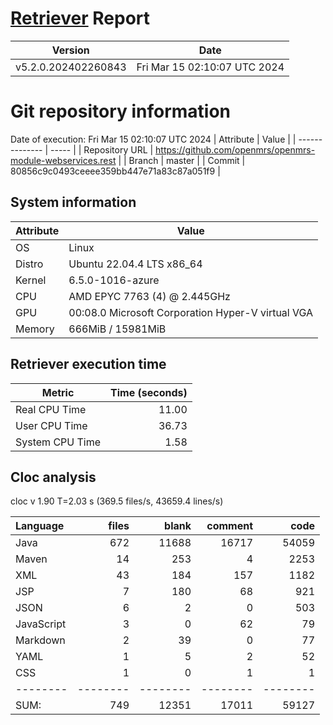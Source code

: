 # [Retriever](https://github.com/PalladioSimulator/Palladio-ReverseEngineering-Retriever) Report
| Version | Date |
| ------- | ---- |
| v5.2.0.202402260843 | Fri Mar 15 02:10:07 UTC 2024 |

# Git repository information
Date of execution: Fri Mar 15 02:10:07 UTC 2024
|    Attribute   | Value |
| -------------- | ----- |
| Repository URL | https://github.com/openmrs/openmrs-module-webservices.rest |
| Branch         | master |
| Commit         | 80856c9c0493ceeee359bb447e71a83c87a051f9 |


## System information
| Attribute | Value |
| --------- | ----- |
| OS | Linux  |
| Distro | Ubuntu 22.04.4 LTS x86_64  |
| Kernel | 6.5.0-1016-azure  |
| CPU | AMD EPYC 7763 (4) @ 2.445GHz  |
| GPU | 00:08.0 Microsoft Corporation Hyper-V virtual VGA  |
| Memory | 666MiB / 15981MiB  |

## Retriever execution time
| Metric | Time (seconds) |
| --- | ---: |
| Real CPU Time | 11.00 |
| User CPU Time | 36.73 |
| System CPU Time | 1.58 |
<!--
Explainations:
- __Real CPU Time__: actual time the command has run (can be less than total time spent in user and system mode for multi-threaded processes)
- __User CPU Time__: time the command has spent running in user mode
- __System CPU Time__: time the command has spent running in system or kernel mode
-->

## Cloc analysis
cloc v 1.90  T=2.03 s (369.5 files/s, 43659.4 lines/s)

Language|files|blank|comment|code
:-------|-------:|-------:|-------:|-------:
Java|672|11688|16717|54059
Maven|14|253|4|2253
XML|43|184|157|1182
JSP|7|180|68|921
JSON|6|2|0|503
JavaScript|3|0|62|79
Markdown|2|39|0|77
YAML|1|5|2|52
CSS|1|0|1|1
--------|--------|--------|--------|--------
SUM:|749|12351|17011|59127
